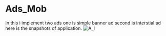 # Ads_Mob
In this i implement two ads
one is simple banner ad
second is interstial ad
here is the snapshots of application.
![A_I](https://github.com/ADMusab12/Ads_Mob/assets/135734466/6cb0108b-d196-49f6-b9c2-0f1e166b076b)


